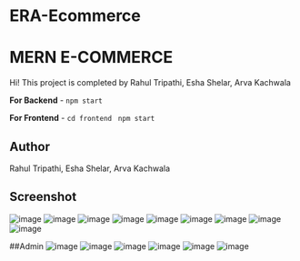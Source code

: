 # ERA-Ecommerce
# MERN E-COMMERCE

Hi! This project is completed by Rahul Tripathi, Esha Shelar, Arva Kachwala

**For Backend** - `npm start`

**For Frontend** - `cd frontend` ` npm start`

## Author
Rahul Tripathi, Esha Shelar, Arva Kachwala

## Screenshot
![image](https://user-images.githubusercontent.com/79027604/205254302-4d8cfe0f-aef9-44eb-aef6-293ec8b0f2db.png)
![image](https://user-images.githubusercontent.com/79027604/205254363-a9618917-081c-48fc-bebd-85142f5728b8.png)
![image](https://user-images.githubusercontent.com/79027604/205254406-1585a4f5-5eee-4198-a9ba-4b92dcb0a31f.png)
![image](https://user-images.githubusercontent.com/79027604/205254443-f037fca4-ee66-441b-b66d-8b27774c6df7.png)
![image](https://user-images.githubusercontent.com/79027604/205254521-4395189d-1737-4791-8c65-54f10894543b.png)
![image](https://user-images.githubusercontent.com/79027604/205254598-23697ce7-da38-4070-9f75-6c9d822d5a7a.png)
![image](https://user-images.githubusercontent.com/79027604/205254683-1a8b5d12-1912-46ea-8722-8f2927087ecc.png)
![image](https://user-images.githubusercontent.com/79027604/205254743-6ed04a95-70ca-4d78-817c-2bdd4fa50e1d.png)
![image](https://user-images.githubusercontent.com/79027604/205254782-60216d20-6de1-4bf7-9666-cba7af897681.png)


##Admin
![image](https://user-images.githubusercontent.com/79027604/205254843-8296eb8a-b24e-4776-9e69-657015e09215.png)
![image](https://user-images.githubusercontent.com/79027604/205254887-fecdb92e-cf5a-41a1-ac6f-5c0ee671b823.png)
![image](https://user-images.githubusercontent.com/79027604/205254898-4dac8dd1-5ce9-48e0-8f2a-e8a09b335a21.png)
![image](https://user-images.githubusercontent.com/79027604/205254947-f0ef0ea1-caad-4bd5-8a86-8d9fd70eb931.png)
![image](https://user-images.githubusercontent.com/79027604/205255021-7eb368ae-f08e-4ecc-a7bb-bfafbcedb4b3.png)
![image](https://user-images.githubusercontent.com/79027604/205357799-589636d9-2167-44ee-a588-a96e0dc5d199.png)
